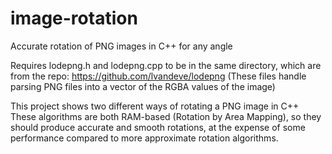 # image-rotation
Accurate rotation of PNG images in C++ for any angle

Requires lodepng.h and lodepng.cpp to be in the same directory, which are from the repo: https://github.com/lvandeve/lodepng
(These files handle parsing PNG files into a vector of the RGBA values of the image)

This project shows two different ways of rotating a PNG image in C++
These algorithms are both RAM-based (Rotation by Area Mapping), so they should produce accurate and smooth rotations, at the expense of
some performance compared to more approximate rotation algorithms.
